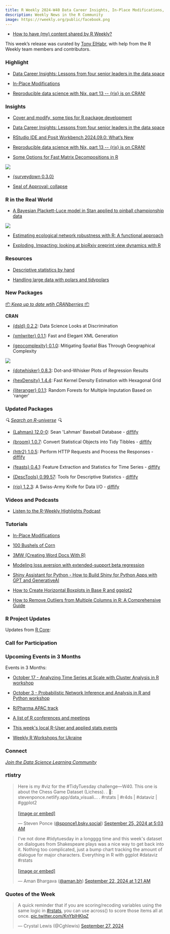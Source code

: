 ```yaml
---
title: R Weekly 2024-W40 Data Career Insights, In-Place Modifications, rix
description: Weekly News in the R Community
image: https://rweekly.org/public/facebook.png
---
```



+ [How to have (my) content shared by R Weekly?](https://github.com/rweekly/rweekly.org#how-to-have-my-content-shared-by-r-weekly)

This week’s release was curated by [Tony ElHabr](https://tonyelhabr.rbind.io/), with help from the R Weekly team members and contributors.



### Highlight

+ [Data Career Insights: Lessons from four senior leaders in the data space](https://posit.co/blog/lessons-from-four-senior-leaders-in-the-data-space/)

+ [In-Place Modifications](https://jcarroll.com.au/2024/09/25/in-place-modifications/)

+ [Reproducible data science with Nix, part 13 -- {rix} is on CRAN!](https://www.brodrigues.co/blog/2024-09-27-nix_part_13/)

### Insights

+ [Cover and modify, some tips for R package development](https://masalmon.eu/2024/09/24/cover-modify-r-packages/)

+ [Data Career Insights: Lessons from four senior leaders in the data space](https://posit.co/blog/lessons-from-four-senior-leaders-in-the-data-space/)

+ [RStudio IDE and Posit Workbench 2024.09.0: What’s New](https://posit.co/blog/rstudio-2024-09-0-whats-new/)

+ [Reproducible data science with Nix, part 13 -- {rix} is on CRAN!](https://www.brodrigues.co/blog/2024-09-27-nix_part_13/)

+ [Some Options for Fast Matrix Decompositions in R](https://www.practicalsignificance.com/posts/some-fast-spectral-decompositions-in-r/)

![](https://raw.githubusercontent.com/rweekly/image/master/2024/W40/spectral-decompositions.png)

+ [{surveydown 0.3.0}](https://surveydown.org/blog/2024-09-18-new-app-design/)

+ [Seal of Approval: collapse](https://rdatatable-community.github.io/The-Raft/posts/2024-09-21-seal_of_approval-collapse/)

### R in the Real World

+ [A Bayesian Plackett-Luce model in Stan applied to pinball championship data](https://sumsar.net/blog/bayesian-plackett-luce-model-pinball-competition/)

![](https://raw.githubusercontent.com/rweekly/image/master/2024/W40/pinball.png)

+ [Estimating ecological network robustness with R: A functional approach](https://geekcologist.wordpress.com/2024/09/27/estimating-ecological-network-robustness-with-r-a-functional-approach/)

+ [Exploding, Impacting: looking at bioRxiv preprint view dynamics with R](https://quantixed.org/2024/09/24/exploding-impacting-looking-at-biorxiv-preprint-view-dynamics-with-r/)

### Resources

+ [Descriptive statistics by hand](https://statsandr.com/blog/descriptive-statistics-by-hand/)

+ [Handling large data with polars and tidypolars](https://www.handling-large-data.etiennebacher.com)

### New Packages

<!-- <p class="added-hostname"><a href="https://rweekly.org/live" target="_blank" class="externalLink">📦 <i>Go Live for More New Pkgs</i> 📦</a></p> -->
<p class="added-hostname"><a href="https://dirk.eddelbuettel.com/cranberries/cran/new/" target="_blank" class="externalLink">📦 <i>Keep up to date wtih CRANberries</i> 📦</a></p>


**CRAN**

+ [{dsld} 0.2.2](https://matloff.wordpress.com/2024/09/23/new-r-package-data-science-looks-at-discrimination-dsld/): Data Science Looks at Discrimination

+ [{xmlwriter} 0.1.1](https://cran.r-project.org/package=xmlwriter): Fast and Elegant XML Generation

+ [{geocomplexity} 0.1.0](https://cran.r-project.org/package=geocomplexity): Mitigating Spatial Bias Through Geographical Complexity

![](https://raw.githubusercontent.com/rweekly/image/master/2024/W40/geocomplexity.png)

+ [{dotwhisker} 0.8.3](https://cran.r-project.org/package=dotwhisker): Dot-and-Whisker Plots of Regression Results

+ [{hexDensity} 1.4.4](https://cran.r-project.org/package=hexDensity): Fast Kernel Density Estimation with Hexagonal Grid

+ [{literanger} 0.1.1](https://cran.r-project.org/package=literanger): Random Forests for Multiple Imputation Based on 'ranger'


### Updated Packages

<i>🔍 [Search on R-universe](https://r-universe.dev/search/) 🔍</i>

+ [{Lahman} 12.0-0](https://cran.r-project.org/package=Lahman): Sean 'Lahman' Baseball Database - [diffify](https://diffify.com/R/Lahman)

+ [{broom} 1.0.7](https://cran.r-project.org/package=broom): Convert Statistical Objects into Tidy Tibbles - [diffify](https://diffify.com/R/broom)

+ [{httr2} 1.0.5](https://cran.r-project.org/package=httr2): Perform HTTP Requests and Process the Responses - [diffify](https://diffify.com/R/httr2)

+ [{feasts} 0.4.1](https://cran.r-project.org/package=feasts): Feature Extraction and Statistics for Time Series - [diffify](https://diffify.com/R/feasts)

+ [{DescTools} 0.99.57](https://cran.r-project.org/package=DescTools): Tools for Descriptive Statistics - [diffify](https://diffify.com/R/DescTools)

+ [{rio} 1.2.3](https://cran.r-project.org/package=rio): A Swiss-Army Knife for Data I/O - [diffify](https://diffify.com/R/rio)

### Videos and Podcasts

+ [Listen to the R-Weekly Highlights Podcast](https://serve.podhome.fm/r-weekly-highlights)

### Tutorials

+ [In-Place Modifications](https://jcarroll.com.au/2024/09/25/in-place-modifications/)

+ [100 Bushels of Corn](https://ninazumel.com/blog/2024-09-26-100bushels/)

+ [3MW (Creating Word Docs With R)](https://3mw.albert-rapp.de/p/creating-word-docs-with-r)

+ [Modeling loss aversion with extended-support beta regression](https://www.zeileis.org/news/lossaversion/)

+ [Shiny Assistant for Python - How to Build Shiny for Python Apps with GPT and GenerativeAI](https://www.appsilon.com/post/shiny-assistant-for-python)

+ [How to Create Horizontal Boxplots in Base R and ggplot2](https://www.spsanderson.com/steveondata/posts/2024-09-26/)

+ [How to Remove Outliers from Multiple Columns in R: A Comprehensive Guide](https://www.spsanderson.com/steveondata/posts/2024-09-24/)


<!--<div class="post-more-begin></div><div class="post-more-end"></div>-->

### R Project Updates

Updates from [R Core](http://developer.r-project.org/blosxom.cgi/R-devel/NEWS):

### Call for Participation

### Upcoming Events in 3 Months

Events in 3 Months:

+ [October 17 - Analyzing Time Series at Scale with Cluster Analysis in R workshop](https://r-posts.com/analyzing-time-series-at-scale-with-cluster-analysis-in-r-workshop/)

+ [October 3 - Probabilistic Network Inference and Analysis in R and Python workshop](https://r-posts.com/probabilistic-network-inference-and-analysis-in-r-and-python-workshop/)

+ [R/Pharma APAC track](https://rinpharma.com/post/2024-07-17-apac-track/)

+ [A list of R conferences and meetings](https://jumpingrivers.github.io/meetingsR/events.html)

+ [This week's local R-User and applied stats events](https://community.rstudio.com/c/irl)

+ [Weekly R Workshops for Ukraine](https://sites.google.com/view/dariia-mykhailyshyna/main/r-workshops-for-ukraine)

### Connect

<i>[Join the Data Science Learning Community](https://DSLC.io/)</i>

### rtistry

<blockquote class="bluesky-embed" data-bluesky-uri="at://did:plc:ihadlwi4yb2xvfvsnzhesb6s/app.bsky.feed.post/3l4xuylw3em2i" data-bluesky-cid="bafyreiedevebih5gjvu652r75pbesstgrbqpk4jtfofzihgpevnyx22ase"><p lang="en">Here is my #viz for the #TidyTuesday challenge—W40. This one is about the Chess Game Dataset (Lichess).
.
🔗: stevenponce.netlify.app/data_visuali...
.
#rstats | #r4ds | #dataviz | #ggplot2<br><br><a href="https://bsky.app/profile/did:plc:ihadlwi4yb2xvfvsnzhesb6s/post/3l4xuylw3em2i?ref_src=embed">[image or embed]</a></p>&mdash; Steven Ponce (<a href="https://bsky.app/profile/did:plc:ihadlwi4yb2xvfvsnzhesb6s?ref_src=embed">@sponce1.bsky.social</a>) <a href="https://bsky.app/profile/did:plc:ihadlwi4yb2xvfvsnzhesb6s/post/3l4xuylw3em2i?ref_src=embed">September 25, 2024 at 5:03 AM</a></blockquote><script async src="https://embed.bsky.app/static/embed.js" charset="utf-8"></script>

<blockquote class="bluesky-embed" data-bluesky-uri="at://did:plc:z32vf5hl3vdml7t3xcewztke/app.bsky.feed.post/3l4px6nxd5b2h" data-bluesky-cid="bafyreiaanwsg4szhsdposyyvbco3fsr4w4lwc4gtkc75oxpkglspatzjmm"><p lang="en">I&#x27;ve not done #tidytuesday in a longggg time and this week&#x27;s dataset on dialogues from Shakespeare plays was a nice way to get back into it. Nothing too complicated, just a bump chart tracking the amount of dialogue for major characters. Everything in R with ggplot #dataviz #rstats<br><br><a href="https://bsky.app/profile/did:plc:z32vf5hl3vdml7t3xcewztke/post/3l4px6nxd5b2h?ref_src=embed">[image or embed]</a></p>&mdash; Aman Bhargava  (<a href="https://bsky.app/profile/did:plc:z32vf5hl3vdml7t3xcewztke?ref_src=embed">@aman.bh</a>) <a href="https://bsky.app/profile/did:plc:z32vf5hl3vdml7t3xcewztke/post/3l4px6nxd5b2h?ref_src=embed">September 22, 2024 at 1:21 AM</a></blockquote><script async src="https://embed.bsky.app/static/embed.js" charset="utf-8"></script>

### Quotes of the Week

<blockquote class="twitter-tweet"><p lang="en" dir="ltr">A quick reminder that if you are scoring/recoding variables using the same logic in <a href="https://twitter.com/hashtag/rstats?src=hash&amp;ref_src=twsrc%5Etfw">#rstats</a>, you can use across() to score those items all at once. <a href="https://t.co/KnYbIHKlqZ">pic.twitter.com/KnYbIHKlqZ</a></p>&mdash; Crystal Lewis (@Cghlewis) <a href="https://twitter.com/Cghlewis/status/1839690471691465086?ref_src=twsrc%5Etfw">September 27, 2024</a></blockquote> <script async src="https://platform.twitter.com/widgets.js" charset="utf-8"></script>
